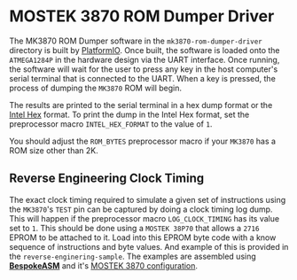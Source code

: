 # MOSTEK 3870 ROM Dumper Driver
The MK3870 ROM Dumper software in the `mk3870-rom-dumper-driver` directory is built by [PlatformIO](https://platformio.org). Once built, the software is loaded onto the `ATMEGA1284P` in the hardware design via the UART interface. Once running, the software will wait for the user to press any key in the host computer's serial terminal that is connected to the UART. When a key is pressed, the process of dumping the `MK3870` ROM will begin.

The results are printed to the serial terminal in a hex dump format or the [Intel Hex](https://en.wikipedia.org/wiki/Intel_HEX) format. To print the dump in the Intel Hex format, set the preprocessor macro `INTEL_HEX_FORMAT` to the value of `1`. 

You should adjust the `ROM_BYTES` preprocessor macro if your `MK3870` has a ROM size other than 2K.

## Reverse Engineering Clock Timing
The exact clock timing required to simulate a given set of instructions using the `MK3870`'s `TEST` pin can be captured by doing a clock timing log dump. This will happen if the preprocessor macro `LOG_CLOCK_TIMING` has its value set to `1`. This should be done using a `MOSTEK 38P70` that allows a `2716` EPROM to be attached to it. Load into this EPROM byte code with a know sequence of instructions and byte values. And example of this is provided in the `reverse-enginering-sample`. The examples are assembled using [**BespokeASM**](https://github.com/michaelkamprath/bespokeasm) and it's [MOSTEK 3870 configuration](https://github.com/michaelkamprath/bespokeasm/tree/main/examples/mostek-3870).
